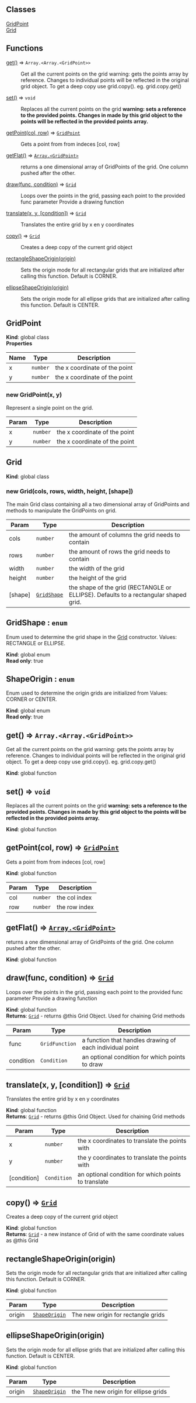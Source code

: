 ## Classes

<dl>
<dt><a href="#GridPoint">GridPoint</a></dt>
<dd></dd>
<dt><a href="#Grid">Grid</a></dt>
<dd></dd>
</dl>

## Functions

<dl>
<dt><a href="#get">get()</a> ⇒ <code>Array.&lt;Array.&lt;GridPoint&gt;&gt;</code></dt>
<dd><p>Get all the current points on the grid
warning: gets the points array by reference. Changes to individual points will be reflected in the original grid object.
To get a deep copy use grid.copy(). eg. grid.copy.get()</p>
</dd>
<dt><a href="#set">set()</a> ⇒ <code>void</code></dt>
<dd><p>Replaces all the current points on the grid
<b> warning: sets a reference to the provided points. Changes in made by this grid object to the points will be reflected in the provided points array. </b></p>
</dd>
<dt><a href="#getPoint">getPoint(col, row)</a> ⇒ <code><a href="#GridPoint">GridPoint</a></code></dt>
<dd><p>Gets a point from from indeces [col, row]</p>
</dd>
<dt><a href="#getFlat">getFlat()</a> ⇒ <code><a href="#GridPoint">Array.&lt;GridPoint&gt;</a></code></dt>
<dd><p>returns a one dimensional array of GridPoints of the grid. One column pushed after the other.</p>
</dd>
<dt><a href="#draw">draw(func, condition)</a> ⇒ <code><a href="#Grid">Grid</a></code></dt>
<dd><p>Loops over the points in the grid, passing each point to the provided func parameter
Provide a drawing function</p>
</dd>
<dt><a href="#translate">translate(x, y, [condition])</a> ⇒ <code><a href="#Grid">Grid</a></code></dt>
<dd><p>Translates the entire grid by x en y coordinates</p>
</dd>
<dt><a href="#copy">copy()</a> ⇒ <code><a href="#Grid">Grid</a></code></dt>
<dd><p>Creates a deep copy of the current grid object</p>
</dd>
<dt><a href="#rectangleShapeOrigin">rectangleShapeOrigin(origin)</a></dt>
<dd><p>Sets the origin mode for all rectangular grids that are initialized after calling this function. Default is CORNER.</p>
</dd>
<dt><a href="#ellipseShapeOrigin">ellipseShapeOrigin(origin)</a></dt>
<dd><p>Sets the origin mode for all ellipse grids that are initialized after calling this function. Default is CENTER.</p>
</dd>
</dl>

<a name="GridPoint"></a>

## GridPoint

**Kind**: global class  
**Properties**

| Name | Type                | Description                   |
| ---- | ------------------- | ----------------------------- |
| x    | <code>number</code> | the x coordinate of the point |
| y    | <code>number</code> | the x coordinate of the point |

<a name="new_GridPoint_new"></a>

### new GridPoint(x, y)

Represent a single point on the grid.

| Param | Type                | Description                   |
| ----- | ------------------- | ----------------------------- |
| x     | <code>number</code> | the x coordinate of the point |
| y     | <code>number</code> | the x coordinate of the point |

<a name="Grid"></a>

## Grid

**Kind**: global class  
<a name="new_Grid_new"></a>

### new Grid(cols, rows, width, height, [shape])

The main Grid class containing all a two dimensional array of GridPoints and methods to manipulate the GridPoints on grid.

| Param   | Type                                 | Description                                                                          |
| ------- | ------------------------------------ | ------------------------------------------------------------------------------------ |
| cols    | <code>number</code>                  | the amount of columns the grid needs to contain                                      |
| rows    | <code>number</code>                  | the amount of rows the grid needs to contain                                         |
| width   | <code>number</code>                  | the width of the grid                                                                |
| height  | <code>number</code>                  | the height of the grid                                                               |
| [shape] | [<code>GridShape</code>](#GridShape) | the shape of the grid (RECTANGLE or ELLIPSE). Defaults to a rectangular shaped grid. |

<a name="GridShape"></a>

## GridShape : <code>enum</code>

Enum used to determine the grid shape in the [Grid](#Grid) constructor.
Values: RECTANGLE or ELLIPSE.

**Kind**: global enum  
**Read only**: true  
<a name="ShapeOrigin"></a>

## ShapeOrigin : <code>enum</code>

Enum used to determine the origin grids are initialized from
Values: CORNER or CENTER.

**Kind**: global enum  
**Read only**: true  
<a name="get"></a>

## get() ⇒ <code>Array.&lt;Array.&lt;GridPoint&gt;&gt;</code>

Get all the current points on the grid
warning: gets the points array by reference. Changes to individual points will be reflected in the original grid object.
To get a deep copy use grid.copy(). eg. grid.copy.get()

**Kind**: global function  
<a name="set"></a>

## set() ⇒ <code>void</code>

Replaces all the current points on the grid
<b> warning: sets a reference to the provided points. Changes in made by this grid object to the points will be reflected in the provided points array. </b>

**Kind**: global function  
<a name="getPoint"></a>

## getPoint(col, row) ⇒ [<code>GridPoint</code>](#GridPoint)

Gets a point from from indeces [col, row]

**Kind**: global function

| Param | Type                | Description   |
| ----- | ------------------- | ------------- |
| col   | <code>number</code> | the col index |
| row   | <code>number</code> | the row index |

<a name="getFlat"></a>

## getFlat() ⇒ [<code>Array.&lt;GridPoint&gt;</code>](#GridPoint)

returns a one dimensional array of GridPoints of the grid. One column pushed after the other.

**Kind**: global function  
<a name="draw"></a>

## draw(func, condition) ⇒ [<code>Grid</code>](#Grid)

Loops over the points in the grid, passing each point to the provided func parameter
Provide a drawing function

**Kind**: global function  
**Returns**: [<code>Grid</code>](#Grid) - returns @this Grid Object. Used for chaining Grid methods

| Param     | Type                      | Description                                              |
| --------- | ------------------------- | -------------------------------------------------------- |
| func      | <code>GridFunction</code> | a function that handles drawing of each individual point |
| condition | <code>Condition</code>    | an optional condition for which points to draw           |

<a name="translate"></a>

## translate(x, y, [condition]) ⇒ [<code>Grid</code>](#Grid)

Translates the entire grid by x en y coordinates

**Kind**: global function  
**Returns**: [<code>Grid</code>](#Grid) - returns @this Grid Object. Used for chaining Grid methods

| Param       | Type                   | Description                                         |
| ----------- | ---------------------- | --------------------------------------------------- |
| x           | <code>number</code>    | the x coordinates to translate the points with      |
| y           | <code>number</code>    | the y coordinates to translate the points with      |
| [condition] | <code>Condition</code> | an optional condition for which points to translate |

<a name="copy"></a>

## copy() ⇒ [<code>Grid</code>](#Grid)

Creates a deep copy of the current grid object

**Kind**: global function  
**Returns**: [<code>Grid</code>](#Grid) - a new instance of Grid of with the same coordinate values as @this Grid  
<a name="rectangleShapeOrigin"></a>

## rectangleShapeOrigin(origin)

Sets the origin mode for all rectangular grids that are initialized after calling this function. Default is CORNER.

**Kind**: global function

| Param  | Type                                     | Description                        |
| ------ | ---------------------------------------- | ---------------------------------- |
| origin | [<code>ShapeOrigin</code>](#ShapeOrigin) | The new origin for rectangle grids |

<a name="ellipseShapeOrigin"></a>

## ellipseShapeOrigin(origin)

Sets the origin mode for all ellipse grids that are initialized after calling this function. Default is CENTER.

**Kind**: global function

| Param  | Type                                     | Description                          |
| ------ | ---------------------------------------- | ------------------------------------ |
| origin | [<code>ShapeOrigin</code>](#ShapeOrigin) | the The new origin for ellipse grids |
